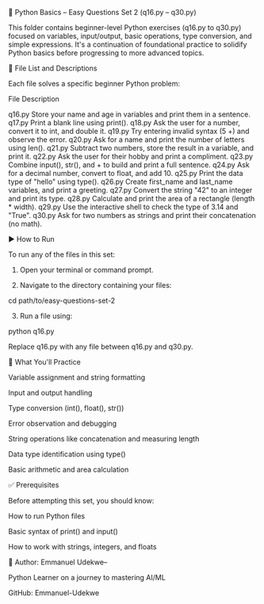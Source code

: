 🐍 Python Basics – Easy Questions Set 2 (q16.py – q30.py)

This folder contains beginner-level Python exercises (q16.py to q30.py) focused on variables, input/output, basic operations, type conversion, and simple expressions. It's a continuation of foundational practice to solidify Python basics before progressing to more advanced topics.


📂 File List and Descriptions

Each file solves a specific beginner Python problem:

File	Description

q16.py	Store your name and age in variables and print them in a sentence.
q17.py	Print a blank line using print().
q18.py	Ask the user for a number, convert it to int, and double it.
q19.py	Try entering invalid syntax (5 +) and observe the error.
q20.py	Ask for a name and print the number of letters using len().
q21.py	Subtract two numbers, store the result in a variable, and print it.
q22.py	Ask the user for their hobby and print a compliment.
q23.py	Combine input(), str(), and + to build and print a full sentence.
q24.py	Ask for a decimal number, convert to float, and add 10.
q25.py	Print the data type of "hello" using type().
q26.py	Create first_name and last_name variables, and print a greeting.
q27.py	Convert the string "42" to an integer and print its type.
q28.py	Calculate and print the area of a rectangle (length * width).
q29.py	Use the interactive shell to check the type of 3.14 and "True".
q30.py	Ask for two numbers as strings and print their concatenation (no math).



▶ How to Run

To run any of the files in this set:

1. Open your terminal or command prompt.


2. Navigate to the directory containing your files:

cd path/to/easy-questions-set-2


3. Run a file using:

python q16.py

Replace q16.py with any file between q16.py and q30.py.



🧠 What You'll Practice

Variable assignment and string formatting

Input and output handling

Type conversion (int(), float(), str())

Error observation and debugging

String operations like concatenation and measuring length

Data type identification using type()

Basic arithmetic and area calculation



✅ Prerequisites

Before attempting this set, you should know:

How to run Python files

Basic syntax of print() and input()

How to work with strings, integers, and floats


🙌 Author:
 Emmanuel Udekwe–

 Python Learner on a journey to mastering AI/ML

GitHub: Emmanuel-Udekwe